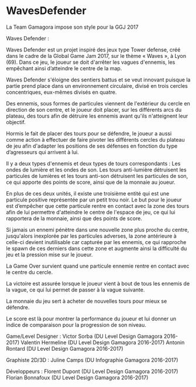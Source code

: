 # WavesDefender
La Team Gamagora impose son style pour la GGJ 2017

Waves Defender :

Waves Defender est un projet inspiré des jeux type Tower defense, créé dans le cadre de la Global Game Jam 2017, sur le thème « Waves », à Lyon (69). 
Dans ce jeu, le joueur se doit d'arrêter les vagues d'ennemis, les empêchant ainsi d’atteindre le centre de la map.

Waves Defender s'éloigne des sentiers battus et se veut innovant puisque la partie prend place dans un environnement circulaire, divisé en trois cercles concentriques, eux-mêmes divisés en quatre.

Des ennemis, sous formes de particules viennent de l'extérieur du cercle en direction de son centre, et le joueur doit placer, sur les différents arcs du plateau, des tours afin de détruire les ennemis avant qu'ils n'atteignent leur objectif.

Hormis le fait de placer des tours pour se défendre, le joueur a aussi comme action à effectuer de faire pivoter les différents cercles du plateau de jeu afin d'adapter les positions de ses défenses en fonction du type d’agresseurs qui arrivent à lui.

Il y a deux types d'ennemis et deux types de tours correspondants : Les ondes de lumière et les ondes de son. Les tours anti-lumière détruisent les particules de lumières et les tours anti-son détruisent les particules de son, ce qui apporte des points de score, ainsi que de la monnaie au joueur.

En plus de ces deux unités, il existe une troisième entité qui est une particule positive représentée par un petit trou noir. Le but pour le joueur est d’empêcher que cette particule rentre en contact avec la zone des tours afin de lui permettre d'atteindre le centre de l'espace de jeu, ce qui lui rapportera de la monnaie, ainsi que des points de score.

Si jamais un ennemi pénètre dans une nouvelle zone plus proche du centre, jusqu'alors inexplorée par les particules adverses, la zone antérieure à celle-ci devient inutilisable car capturée par les ennemis, ce qui rapproche le spawn de ces derniers dans cette zone et augmente ainsi la difficulté du jeu et la pression mise sur le joueur.

La Game Over survient quand une particule ennemie rentre en contact avec le centre du cercle.

La victoire est assurée lorsque le joueur vient à bout de tous les ennemis de la vague, ce qui lui permet de passer à la vague suivante.

La monnaie du jeu sert à acheter de nouvelles tours pour mieux se défendre.

Le score est là pour montrer la performance du joueur et lui donner un indice de comparaison pour la progression de son niveau.


Game/Level Designer : 
Victor Sorba (DU Level Design Gamagora 2016-2017)
Valentin Hermeline (DU Level Design Gamagora 2016-2017)
Antonin Rontard (DU Level Design Gamagora 2016-2017)

Graphiste 2D/3D :
Juline Camps (DU Infographie Gamagora 2016-2017)

Développeurs : 
Florent Dupont (DU Level Design Gamagora 2016-2017)
Florian Bonnafoux (DU Level Design Gamagora 2016-2017)
